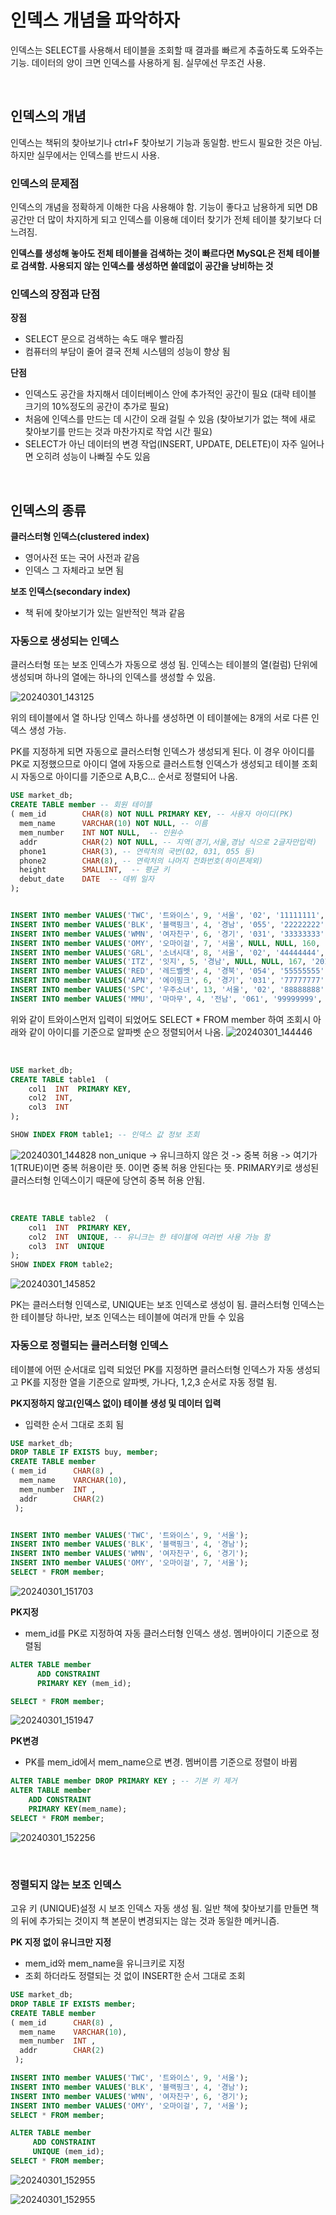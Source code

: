 # 인덱스 개념을 파악하자
인덱스는 SELECT를 사용해서 테이블을 조회할 때 결과를 빠르게 추출하도록 도와주는 기능. 데이터의 양이 크면 인덱스를 사용하게 됨. 실무에선 무조건 사용.

<br/>

## 인덱스의 개념
인덱스는 책뒤의 찾아보기나 ctrl+F 찾아보기 기능과 동일함. 반드시 필요한 것은 아님. 하지만 실무에서는 인덱스를 반드시 사용.


### 인덱스의 문제점
인덱스의 개념을 정확하게 이해한 다음 사용해야 함. 기능이 좋다고 남용하게 되면 DB공간만 더 많이 차지하게 되고 인덱스를 이용해 데이터 찾기가 전체 테이블 찾기보다 더 느려짐.

**인덱스를 생성해 놓아도 전체 테이블을 검색하는 것이 빠르다면 MySQL은 전체 테이블로 검색함. 사용되지 않는 인덱스를 생성하면 쓸데없이 공간을 낭비하는 것**


### 인덱스의 장점과 단점

**장점**
- SELECT 문으로 검색하는 속도 매우 빨라짐
- 컴퓨터의 부담이 줄어 결국 전체 시스템의 성능이 향상 됨

**단점**
- 인덱스도 공간을 차지해서 데이터베이스 안에 추가적인 공간이 필요 (대략 테이블 크기의 10%정도의 공간이 추가로 필요)
- 처음에 인덱스를 만드는 데 시간이 오래 걸릴 수 있음 (찾아보기가 없는 책에 새로 찾아보기를 만드는 것과 마찬가지로 작업 시간 필요)
- SELECT가 아닌 데이터의 변경 작업(INSERT, UPDATE, DELETE)이 자주 일어나면 오히려 성능이 나빠질 수도 있음

<br/>

## 인덱스의 종류

**클러스터형 인덱스(clustered index)**
- 영어사전 또는 국어 사전과 같음
- 인덱스 그 자체라고 보면 됨


**보조 인덱스(secondary index)**
- 책 뒤에 찾아보기가 있는 일반적인 책과 같음


### 자동으로 생성되는 인덱스
클러스터형 또는 보조 인덱스가 자동으로 생성 됨. 인덱스는 테이블의 열(컬럼) 단위에 생성되며 하나의 열에는 하나의 인덱스를 생성할 수 있음.

![20240301_143125](https://github.com/junhosong0/MySQL/assets/117610783/fb347a96-4a5a-400f-b0b9-c0bd8d5e2873)

위의 테이블에서 열 하나당 인덱스 하나를 생성하면 이 테이블에는 8개의 서로 다른 인덱스 생성 가능.

PK를 지정하게 되면 자동으로 클러스터형 인덱스가 생성되게 된다. 이 경우 아이디를 PK로 지정했으므로 아이디 열에 자동으로 클러스트형 인덱스가 생성되고 테이블 조회시 자동으로 아이디를 기준으로 A,B,C... 순서로 정렬되어 나옴.


```sql
USE market_db;
CREATE TABLE member -- 회원 테이블
( mem_id  		CHAR(8) NOT NULL PRIMARY KEY, -- 사용자 아이디(PK)
  mem_name    	VARCHAR(10) NOT NULL, -- 이름
  mem_number    INT NOT NULL,  -- 인원수
  addr	  		CHAR(2) NOT NULL, -- 지역(경기,서울,경남 식으로 2글자만입력)
  phone1		CHAR(3), -- 연락처의 국번(02, 031, 055 등)
  phone2		CHAR(8), -- 연락처의 나머지 전화번호(하이픈제외)
  height    	SMALLINT,  -- 평균 키
  debut_date	DATE  -- 데뷔 일자
);


INSERT INTO member VALUES('TWC', '트와이스', 9, '서울', '02', '11111111', 167, '2015.10.19');
INSERT INTO member VALUES('BLK', '블랙핑크', 4, '경남', '055', '22222222', 163, '2016.08.08');
INSERT INTO member VALUES('WMN', '여자친구', 6, '경기', '031', '33333333', 166, '2015.01.15');
INSERT INTO member VALUES('OMY', '오마이걸', 7, '서울', NULL, NULL, 160, '2015.04.21');
INSERT INTO member VALUES('GRL', '소녀시대', 8, '서울', '02', '44444444', 168, '2007.08.02');
INSERT INTO member VALUES('ITZ', '잇지', 5, '경남', NULL, NULL, 167, '2019.02.12');
INSERT INTO member VALUES('RED', '레드벨벳', 4, '경북', '054', '55555555', 161, '2014.08.01');
INSERT INTO member VALUES('APN', '에이핑크', 6, '경기', '031', '77777777', 164, '2011.02.10');
INSERT INTO member VALUES('SPC', '우주소녀', 13, '서울', '02', '88888888', 162, '2016.02.25');
INSERT INTO member VALUES('MMU', '마마무', 4, '전남', '061', '99999999', 165, '2014.06.19');
```
위와 같이 트와이스먼저 입력이 되었어도 SELECT * FROM member 하여 조회시 아래와 같이 아이디를 기준으로 알파벳 순으 정렬되어서 나옴.
![20240301_144446](https://github.com/junhosong0/MySQL/assets/117610783/23f41e4d-29b7-4302-ab22-343892c3d62f)


<br/>

```sql
USE market_db;
CREATE TABLE table1  (
    col1  INT  PRIMARY KEY,
    col2  INT,
    col3  INT
);

SHOW INDEX FROM table1; -- 인덱스 값 정보 조회
```

![20240301_144828](https://github.com/junhosong0/MySQL/assets/117610783/0bafbcef-77be-498c-90d7-9eca130d8c09)
non_unique -> 유니크하지 않은 것 -> 중복 허용 -> 여기가 1(TRUE)이면 중복 허용이란 뜻. 0이면 중복 허용 안된다는 뜻. PRIMARY키로 생성된 클러스터형 인덱스이기 때문에 당연히 중복 허용 안됨.



<br/>

```sql
CREATE TABLE table2  (
    col1  INT  PRIMARY KEY,
    col2  INT  UNIQUE, -- 유니크는 한 테이블에 여러번 사용 가능 함
    col3  INT  UNIQUE
);
SHOW INDEX FROM table2;
```

![20240301_145852](https://github.com/junhosong0/MySQL/assets/117610783/42222b0b-af15-4ff8-af0c-384f78b4092f)

PK는 클러스터형 인덱스로, UNIQUE는 보조 인덱스로 생성이 됨. 클러스터형 인덱스는 한 테이블당 하나만, 보조 인덱스는 테이블에 여러개 만들 수 있음


### 자동으로 정렬되는 클러스터형 인덱스
테이블에 어떤 순서대로 입력 되었던 PK를 지정하면 클러스터형 인덱스가 자동 생성되고 PK를 지정한 열을 기준으로 알파벳, 가나다, 1,2,3 순서로 자동 정렬 됨.

**PK지정하지 않고(인덱스 없이) 테이블 생성 및 데이터 입력**
- 입력한 순서 그대로 조회 됨
```sql
USE market_db;
DROP TABLE IF EXISTS buy, member;
CREATE TABLE member 
( mem_id      CHAR(8) , 
  mem_name    VARCHAR(10),
  mem_number  INT ,  
  addr        CHAR(2)  
 );


INSERT INTO member VALUES('TWC', '트와이스', 9, '서울');
INSERT INTO member VALUES('BLK', '블랙핑크', 4, '경남');
INSERT INTO member VALUES('WMN', '여자친구', 6, '경기');
INSERT INTO member VALUES('OMY', '오마이걸', 7, '서울');
SELECT * FROM member;
```
![20240301_151703](https://github.com/junhosong0/MySQL/assets/117610783/e1acf04a-2986-46c7-8476-cc6d4be5e636)



**PK지정**
- mem_id를 PK로 지정하여 자동 클러스터형 인덱스 생성. 멤버아이디 기준으로 정렬됨
```sql
ALTER TABLE member
      ADD CONSTRAINT
      PRIMARY KEY (mem_id);

SELECT * FROM member;
```
![20240301_151947](https://github.com/junhosong0/MySQL/assets/117610783/a00c7160-f584-45b4-9999-b18adef70fad)



**PK변경**
- PK를 mem_id에서 mem_name으로 변경. 멤버이름 기준으로 정렬이 바뀜

```sql
ALTER TABLE member DROP PRIMARY KEY ; -- 기본 키 제거
ALTER TABLE member 
    ADD CONSTRAINT 
    PRIMARY KEY(mem_name);
SELECT * FROM member;
```
![20240301_152256](https://github.com/junhosong0/MySQL/assets/117610783/6fe5754e-3875-43ba-9772-c5fcc88f3ac9)


<br/>


### 정렬되지 않는 보조 인덱스
고유 키 (UNIQUE)설정 시 보조 인덱스 자동 생성 됨. 일반 책에 찾아보기를 만들면 책의 뒤에 추가되는 것이지 책 본문이 변경되지는 않는 것과 동일한 메커니즘.

**PK 지정 없이 유니크만 지정**
- mem_id와 mem_name을 유니크키로 지정
- 조회 하더라도 정렬되는 것 없이 INSERT한 순서 그대로 조회

```sql
USE market_db;
DROP TABLE IF EXISTS member;
CREATE TABLE member 
( mem_id      CHAR(8) , 
  mem_name    VARCHAR(10),
  mem_number  INT ,  
  addr        CHAR(2)  
 );

INSERT INTO member VALUES('TWC', '트와이스', 9, '서울');
INSERT INTO member VALUES('BLK', '블랙핑크', 4, '경남');
INSERT INTO member VALUES('WMN', '여자친구', 6, '경기');
INSERT INTO member VALUES('OMY', '오마이걸', 7, '서울');
SELECT * FROM member;

ALTER TABLE member
     ADD CONSTRAINT 
     UNIQUE (mem_id);
SELECT * FROM member;
```

![20240301_152955](https://github.com/junhosong0/MySQL/assets/117610783/dd8d91c1-5617-4a45-8e24-13e0a0a2ed5a)


![20240301_152955](https://github.com/junhosong0/MySQL/assets/117610783/0732fc7d-a1cc-483b-b20b-c619afc90df6)


